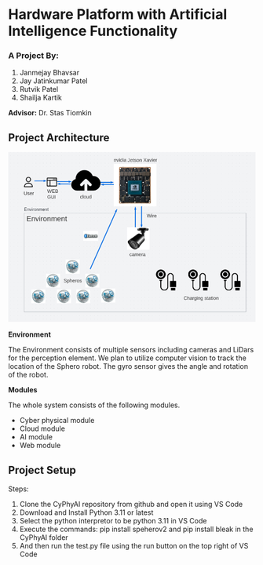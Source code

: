 # **Hardware Platform with Artificial Intelligence Functionality**

### A Project By:

1. Janmejay Bhavsar
2. Jay Jatinkumar Patel
3. Rutvik Patel
4. Shailja Kartik
 
**Advisor:** Dr. Stas Tiomkin 


## **Project Architecture**

![Project Architecture](ProjectArchitecture.png)



**Environment**

The Environment consists of multiple sensors including cameras and LiDars for the perception element. We plan to utilize computer vision to track the location of the Sphero robot. The gyro sensor gives the angle and rotation of the robot.

**Modules**

The whole system consists of the following modules.

- Cyber physical module
- Cloud module
- AI module
- Web module

## **Project Setup** 
Steps:
1) Clone the CyPhyAI repository from github and open it using VS Code
2) Download and Install Python 3.11 or latest
3) Select the python interpretor to be python 3.11 in VS Code
4) Execute the commands: pip install speherov2 and pip install bleak in the CyPhyAI folder
5) And then run the test.py file using the run button on the top right of VS Code
